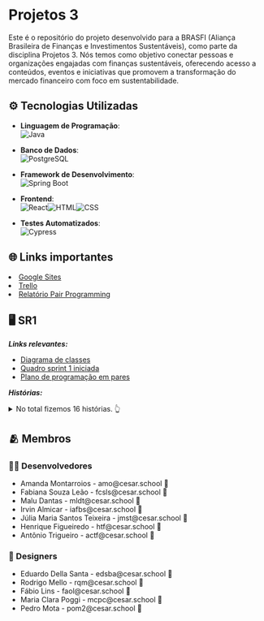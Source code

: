 # Projetos 3

Este é o repositório do projeto desenvolvido para a BRASFI (Aliança Brasileira de Finanças e Investimentos Sustentáveis), como parte da disciplina Projetos 3. Nós temos como objetivo conectar pessoas e organizações engajadas com finanças sustentáveis, oferecendo acesso a conteúdos, eventos e iniciativas que promovem a transformação do mercado financeiro com foco em sustentabilidade.
<br>

## ⚙ Tecnologias Utilizadas

- **Linguagem de Programação**:<br>![Java](https://img.shields.io/badge/Java-ED8B00?style=for-the-badge&logo=openjdk&logoColor=white)


- **Banco de Dados**:<br>![PostgreSQL](https://img.shields.io/badge/PostgreSQL-316192?style=for-the-badge&logo=postgresql&logoColor=white)

- **Framework de Desenvolvimento**:<br>![Spring Boot](https://img.shields.io/badge/Spring_Boot-6DB33F?style=for-the-badge&logo=springboot&logoColor=white)

- **Frontend**:<br>![React](https://img.shields.io/badge/React-20232A?style=for-the-badge&logo=react&logoColor=61DAFB)![HTML](https://img.shields.io/badge/HTML5-E34F26?style=for-the-badge&logo=html5&logoColor=white)![CSS](https://img.shields.io/badge/CSS3-1572B6?style=for-the-badge&logo=css3&logoColor=white)
  
- **Testes Automatizados**:<br>![Cypress](https://img.shields.io/badge/Cypress-17202C?style=for-the-badge&logo=cypress&logoColor=white)

## 🌐 Links importantes
<li> <a href="https://sites.google.com/d/160TZStC0z45z00JOCtXTacXJTA-50Maa/p/1_0ykZFiJkg_7hoWD9UHTHfG7fip96Oay/edit">Google Sites</a> </li>
<li> <a href="https://trello.com/invite/b/67b4c28442361217803e2a1e/ATTI279baead7a54fb8b9f89acd5e6d63bf84EEA9025/projetos-3-g9">Trello</a> </li>
<li> <a href="">Relatório Pair Programming</a> </li>

## 🖥️ SR1

***Links relevantes:***
<ul>
    <li> 
    <a  href="https://drive.google.com/file/d/1ftLpu_jl8mMVnX_Ai5mpb386w6JnGc4t/view?usp=sharing"
      >Diagrama de classes</a>
  </li>
    <li>
        <a  href="https://trello.com/invite/b/67b4c28442361217803e2a1e/ATTI279baead7a54fb8b9f89acd5e6d63bf84EEA9025/projetos-3-g9"
      >Quadro sprint 1 iniciada</a>
  </li>
   <li> 
    <a  href="https://docs.google.com/document/d/1fa0CU0w8M1z9IWZuKyWLGj5ydTSOoC5iEtDpIZ_YJcw/edit?usp=sharing"
      >Plano de programação em pares</a>
  </li>
</ul>

***Histórias:***

<details>
    <summary>No total fizemos 16 histórias. 👆</summary>

        - 1. Conhecer a BRASFI
*Como* visitante do site

*Quero* acessar uma página com informações sobre o que é a BRASFI

*Para* entender melhor seu propósito e atuação

*Critérios de Aceitação:*
A página deve conter uma explicação clara e objetiva sobre o que é a BRASFI e seus principais objetivos.
A página deve ser facilmente acessível a partir do menu principal do site.

        - 2. Conhecer os Membros da BRASFI
*Como* visitante do site

*Quero* acessar uma página com informações sobre os membros da BRASFI

*Para* conhecer quem faz parte da organização e sua representatividade

*Critérios de Aceitação:*
A página deve apresentar informações dos membros da BRASFI, incluindo: nome completo, foto e instituição/origem.
A página deve estar acessível a partir do menu principal do site.

        - 3. Área de Contato
*Como* potencial parceiro ou interessado na BRASFI

*Quero* ter acesso a formas de contato da empresa, como redes sociais, email e telefone institucional

*Para* poder entrar em contato de forma fácil e rápida

*Critérios de Aceitação:*
A página deve exibir email institucional, telefone e links para redes sociais.
Um formulário de contato opcional pode estar disponível.
Deve estar acessível no rodapé e/ou menu principal.

        - 4. Login de membros
*Como* membro da BRASFI

*Quero* poder me logar e acessar uma área exclusiva com diversas funcionalidades e abas

*Para* interagir, explorar conteúdos específicos e participar mais ativamente da comunidade BRASFI

*Critérios de Aceitação:*
Sistema de login com autenticação (email, senha).
Área exclusiva com conteúdo acessível apenas para membros da BRASFI.


        - 5. Cadastro
*Como* usuario da plataforma 

*Quero* me tornar um membro 

*Para* ter acesso a conteúdos exclusivos 

*Critérios de Aceitação:*
Sistema de cadastro com autenticação 
Formulário para informações do usuário  

        - 6. Acessar o Feed com postagens sobre palestras
*Como* usuário da plataforma

*Quero* acessar uma aba com um feed de postagens sobre palestras, eventos e outros tópicos relevantes

*Para* me manter atualizado sobre as temáticas discutidas pela BRASFI

*Critérios de Aceitação:*
Feed com listagem cronológica ou categorizada de postagens.
Postagens devem conter título, descrição, data e autor.
Feed acessível apenas a usuários logados.

         - 7. Fazer comentários no feed 
*Como* usuário da plataforma 

*Quero* poder comentar nas postagens do feed

*Para* expressar minha opinião e trocar ideias 

*Critérios de Aceitação:*
Espaço de comentários funcional. 
Botão de envio.
Interações visíveis apenas para usuários logado. 

         - 8. Visualizar Feed de Postagens
*Como* usuário da plataforma

*Quero* acessar uma aba com um feed de postagens

*Para* visualizar informações relevantes sobre palestras, eventos e outros tópicos discutidos pela BRASFI

*Critérios de Aceitação:*
O feed deve estar acessível apenas para usuários logados.
O feed deve exibir as postagens de forma cronológica ou categorizada.

          - 9. Visualizar Detalhes de uma Postagem
*Como* usuário logado

*Quero* visualizar detalhes de uma postagem

*Para* entender melhor o conteúdo relacionado ao evento ou tópico compartilhado

*Critérios de Aceitação:*
Cada postagem deve exibir as informações dela mesma.
O usuário pode clicar em uma postagem para ver mais detalhes, se aplicável.

          - 10. Curtir uma Postagem do feed
*Como* usuário logado da plataforma

*Quero* poder curtir uma postagem no feed

*Para* demonstrar meu interesse ou apoio ao conteúdo compartilhado

*Critérios de Aceitação:*
O botão de "curtir" deve estar visível para usuários logados.
O usuário pode curtir e descurtir (curtir novamente remove o like).
A ação de curtir deve ser registrada sem a necessidade de recarregar a página (se possível).

          - 11.  Acesso a palestras ao vivo
*Como* usuário da plataforma

*Quero* ter acesso a transmissões ao vivo de palestras ministradas por profissionais de uma área específica

*Para* aprender mais sobre temas relevantes e interagir com os palestrantes

*Critérios de Aceitação:*
Página com calendário de eventos e palestras ao vivo.
Transmissões ao vivo integradas (por exemplo, via YouTube ou sistema próprio).
Chat ou canal para envio de perguntas durante as palestras.

          - 12. Criar Categorias no Fórum
*Como* moderador da plataforma

*Quero* criar e gerenciar categorias de discussão no fórum

*Para* organizar os tópicos por temas como ESG, Finanças Sustentáveis, Eventos, etc.

*Critérios de Aceitação:*
Moderadores podem criar, editar e excluir categorias.
As categorias devem ser exibidas de forma clara para os usuários.
Apenas moderadores têm permissão para essa ação.

          - 13. Moderar Postagens
*Como* moderador da plataforma

*Quero* editar comentários e tópicos

*Para* garantir que o conteúdo do fórum siga as diretrizes da comunidade

*Critérios de Aceitação:*
Moderadores podem editar ou excluir postagens inadequadas.

          - 14. Acessar o Fórum de Discussão
*Como* usuário logado

*Quero* acessar o fórum de discussão

*Para* ler tópicos e acompanhar os debates da comunidade

*Critérios de Aceitação:*
O fórum deve ser acessível apenas para usuários logados.
Tópicos e categorias devem estar organizados e visíveis.


          - 15. Seção de Perguntas Frequentes (FAQ)
*Como* visitante do site

*Quer*o acessar uma seção de perguntas frequentes

*Para* esclarecer dúvidas rapidamente sem precisar entrar em contato com a equipe

*Critérios de Aceitação:*
Página com listagem de perguntas e respostas organizadas por tema.
Deve ser de fácil acesso no menu ou rodapé.
Deve permitir busca por palavra-chave.

          - 16.  Acesso a artigos sobre ESG e Finanças Sustentáveis
*Como* usuário da plataforma

*Quero* acessar uma biblioteca ou seção com artigos sobre ESG e Finanças Sustentáveis

*Para* me aprofundar nos conteúdos e ampliar meu conhecimento

*Critérios de Aceitação:*
Página com listagem de artigos (título, resumo, autor, data).
Possibilidade de filtrar por tema ou autor.
Artigos acessíveis apenas para usuários logados (se necessário).
   
</details>


## 🫂 Membros

### 👨‍💻 Desenvolvedores
<ul>
  <li>Amanda Montarroios - amo@cesar.school 📩</li>
  <li>Fabiana Souza Leão - fcsls@cesar.school 📩</li>
  <li>Malu Dantas - mldt@cesar.school 📩</li>
  <li>Irvin Almicar - iafbs@cesar.school 📩</li>
  <li>Júlia Maria Santos Teixeira - jmst@cesar.school 📩</li>
  <li>Henrique Figueiredo - htf@cesar.school 📩</li>
  <li>Antônio Trigueiro - actf@cesar.school 📩</li>
</ul>

### 🎨 Designers
<ul>
  <li>Eduardo Della Santa - edsba@cesar.school 📩</li>
  <li>Rodrigo Mello - rqm@cesar.school 📩</li>
  <li>Fábio Lins - faol@cesar.school 📩</li>
  <li>Maria Clara Poggi - mcpc@cesar.school 📩</li>
  <li>Pedro Mota - pom2@cesar.school 📩</li>
</ul>



